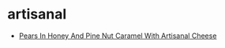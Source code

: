 # artisanal

 * [Pears In Honey And Pine Nut Caramel With Artisanal Cheese](../index/p/pears-in-honey-and-pine-nut-caramel-with-artisanal-cheese-241350.json)
